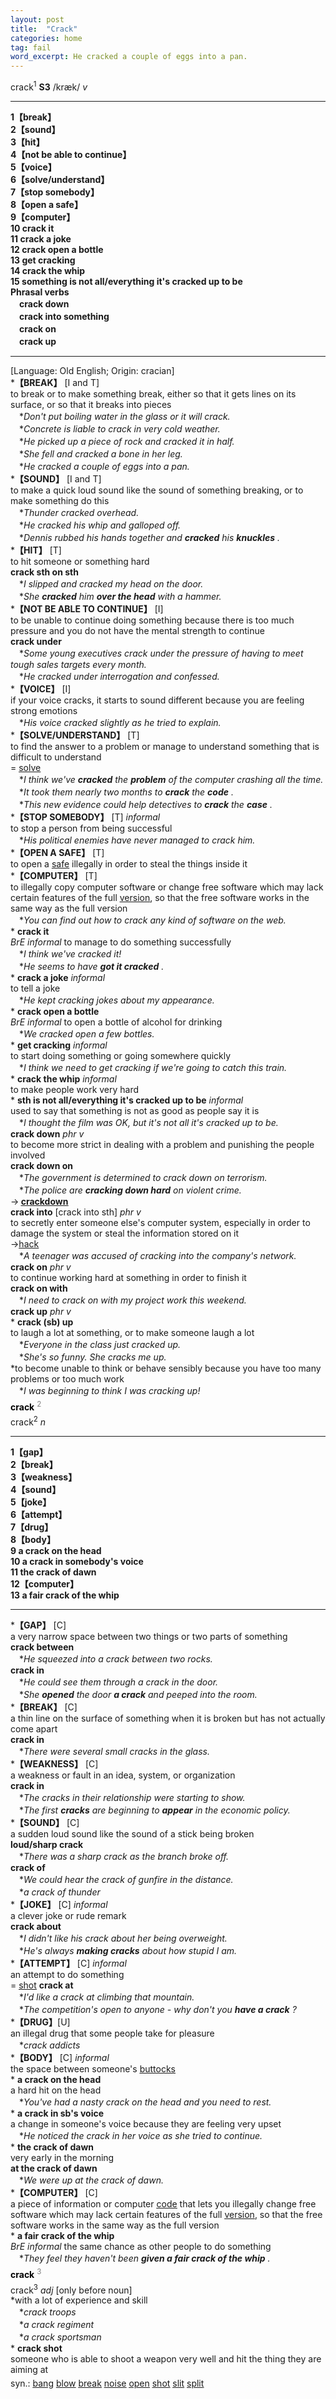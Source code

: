 ```yaml
---
layout: post
title:  "Crack"
categories: home
tag: fail
word_excerpt: He cracked a couple of eggs into a pan.
---
```

<DIV style="MARGIN: 0px 0px 5px">crack<SUP>1</SUP> <B>S3</B> /kræk/ <I>v</I>
<HR>
<B>1【break】</B><BR><B>2【sound】</B><BR><B>3【hit】</B><BR><B>4【not be able to continue】</B><BR><B>5【voice】</B><BR><B>6【solve/understand】</B><BR><B>7【stop somebody】</B><BR><B>8【open a safe】</B><BR><B>9【computer】</B><BR><B>10 crack it</B><BR><B>11 crack a joke</B><BR><B>12 crack open a bottle</B><BR><B>13 get cracking</B><BR><B>14 crack the whip</B><BR><B>15 something is not all/everything it's cracked up to be</B><BR><B>Phrasal verbs</B><BR>　<B>crack down</B><BR>　<B>crack into something</B><BR>　<B>crack on</B><BR>　<B>crack up</B>
<HR>
[Language: Old English; Origin: cracian]<BR>*<B>【BREAK】</B> [I and T]<BR>to break or to make something break, either so that it gets lines on its surface, or so that it breaks into pieces<BR>　*<I>Don't put boiling water in the glass or it will crack.</I><BR>　*<I>Concrete is liable to crack in very cold weather.</I><BR>　*<I>He picked up a piece of rock and cracked it in half.</I><BR>　*<I>She fell and cracked a bone in her leg.</I><BR>　*<I>He cracked a couple of eggs into a pan.</I><BR>*<B>【SOUND】</B> [I and T]<BR>to make a quick loud sound like the sound of something breaking, or to make something do this<BR>　*<I>Thunder cracked overhead.</I><BR>　*<I>He cracked his whip and galloped off.</I><BR>　*<I>Dennis rubbed his hands together and <B>cracked</B> his <B>knuckles</B> .</I><BR>*<B>【HIT】</B> [T]<BR>to hit someone or something hard<BR><B>crack sth on sth</B><BR>　*<I>I slipped and cracked my head on the door.</I><BR>　*<I>She <B>cracked</B> him <B>over the head</B> with a hammer.</I><BR>*<B>【NOT BE ABLE TO CONTINUE】</B> [I]<BR>to be unable to continue doing something because there is too much pressure and you do not have the mental strength to continue<BR><B>crack under</B><BR>　*<I>Some young executives crack under the pressure of having to meet tough sales targets every month.</I><BR>　*<I>He cracked under interrogation and confessed.</I><BR>*<B>【VOICE】</B> [I]<BR>if your voice cracks, it starts to sound different because you are feeling strong emotions<BR>　*<I>His voice cracked slightly as he tried to explain.</I><BR>*<B>【SOLVE/UNDERSTAND】</B> [T]<BR>to find the answer to a problem or manage to understand something that is difficult to understand<BR>= <A href="{{ site.baseurl }}/solve"><U>solve</U></A><BR>　*<I>I think we've <B>cracked</B> the <B>problem</B> of the computer crashing all the time.</I><BR>　*<I>It took them nearly two months to <B>crack</B> the <B>code</B> .</I><BR>　*<I>This new evidence could help detectives to <B>crack</B> the <B>case</B> .</I><BR>*<B>【STOP SOMEBODY】</B> [T] <I>informal</I><BR>to stop a person from being successful<BR>　*<I>His political enemies have never managed to crack him.</I><BR>*<B>【OPEN A SAFE】</B> [T]<BR>to open a <A href="{{ site.baseurl }}/safe"><U>safe</U></A> illegally in order to steal the things inside it<BR>*<B>【COMPUTER】</B> [T]<BR>to illegally copy computer software or change free software which may lack certain features of the full <A href="{{ site.baseurl }}/version"><U>version</U></A>, so that the free software works in the same way as the full version<BR>　*<I>You can find out how to crack any kind of software on the web.</I><BR>* <B>crack it</B><BR><I>BrE informal</I> to manage to do something successfully<BR>　*<I>I think we've cracked it!</I><BR>　*<I>He seems to have <B>got it cracked</B> .</I><BR>* <B>crack a joke</B> <I>informal</I> <BR>to tell a joke<BR>　*<I>He kept cracking jokes about my appearance.</I><BR>* <B>crack open a bottle</B><BR><I>BrE informal</I> to open a bottle of alcohol for drinking<BR>　*<I>We cracked open a few bottles.</I><BR>* <B>get cracking</B> <I>informal</I> <BR>to start doing something or going somewhere quickly<BR>　*<I>I think we need to get cracking if we're going to catch this train.</I><BR>* <B>crack the whip</B> <I>informal</I> <BR>to make people work very hard<BR>* <B>sth is not all/everything it's cracked up to be</B> <I>informal</I> <BR>used to say that something is not as good as people say it is<BR>　*<I>I thought the film was OK, but it's not all it's cracked up to be.</I><BR><B>crack down</B> <I>phr v</I><BR>to become more strict in dealing with a problem and punishing the people involved<BR><B>crack down on</B><BR>　*<I>The government is determined to crack down on terrorism.</I><BR>　*<I>The police are <B>cracking down hard</B> on violent crime.</I><BR>→<B> <A href="{{ site.baseurl }}/crackdown"><U>crackdown</U></A></B><BR><B>crack into</B> [crack into sth] <I>phr v</I><BR>to secretly enter someone else's computer system, especially in order to damage the system or steal the information stored on it<BR>→<A href="{{ site.baseurl }}/hack"><U>hack</U></A><BR>　*<I>A teenager was accused of cracking into the company's network.</I><BR><B>crack on</B> <I>phr v</I><BR>to continue working hard at something in order to finish it<BR><B>crack on with</B><BR>　*<I>I need to crack on with my project work this weekend.</I><BR><B>crack up</B> <I>phr v</I><BR>* <B>crack (sb) up</B><BR>to laugh a lot at something, or to make someone laugh a lot<BR>　*<I>Everyone in the class just cracked up.</I><BR>　*<I>She's so funny. She cracks me up.</I><BR>*to become unable to think or behave sensibly because you have too many problems or too much work<BR>　*<I>I was beginning to think I was cracking up!</I></DIV>
<DIV style="COLOR: #808080; MARGIN: 0px 0px 5px; LINE-HEIGHT: normal"><SPAN style="FONT-SIZE: 10.5pt; COLOR: #000000; LINE-HEIGHT: normal"><B>crack</B></SPAN> <SUP style="FONT-SIZE: 83%; LINE-HEIGHT: normal">2</SUP> </DIV>
<DIV style="MARGIN: 0px 0px 5px">crack<SUP>2</SUP> <I>n</I>
<HR>
<B>1【gap】</B><BR><B>2【break】</B><BR><B>3【weakness】</B><BR><B>4【sound】</B><BR><B>5【joke】</B><BR><B>6【attempt】</B><BR><B>7【drug】</B><BR><B>8【body】</B><BR><B>9 a crack on the head</B><BR><B>10 a crack in somebody's voice</B><BR><B>11 the crack of dawn</B><BR><B>12【computer】</B><BR><B>13 a fair crack of the whip</B>
<HR>
*<B>【GAP】</B> [C] <BR>a very narrow space between two things or two parts of something<BR><B>crack between</B><BR>　*<I>He squeezed into a crack between two rocks.</I><BR><B>crack in</B><BR>　*<I>He could see them through a crack in the door.</I><BR>　*<I>She <B>opened</B> the door <B>a crack</B> and peeped into the room.</I><BR>*<B>【BREAK】</B> [C] <BR>a thin line on the surface of something when it is broken but has not actually come apart<BR><B>crack in</B><BR>　*<I>There were several small cracks in the glass.</I><BR>*<B>【WEAKNESS】</B> [C] <BR>a weakness or fault in an idea, system, or organization<BR><B>crack in</B><BR>　*<I>The cracks in their relationship were starting to show.</I><BR>　*<I>The first <B>cracks</B> are beginning to <B>appear</B> in the economic policy.</I><BR>*<B>【SOUND】</B> [C] <BR>a sudden loud sound like the sound of a stick being broken<BR><B>loud/sharp crack</B><BR>　*<I>There was a sharp crack as the branch broke off.</I><BR><B>crack of</B><BR>　*<I>We could hear the crack of gunfire in the distance.</I><BR>　*<I>a crack of thunder</I><BR>*<B>【JOKE】</B> [C] <I>informal</I> <BR>a clever joke or rude remark<BR><B>crack about</B><BR>　*<I>I didn't like his crack about her being overweight.</I><BR>　*<I>He's always <B>making cracks</B> about how stupid I am.</I><BR>*<B>【ATTEMPT】</B> [C] <I>informal</I> <BR>an attempt to do something<BR>= <A href="{{ site.baseurl }}/shot"><U>shot</U></A> <B>crack at</B><BR>　*<I>I'd like a crack at climbing that mountain.</I><BR>　*<I>The competition's open to anyone - why don't you <B>have a crack</B> ?</I><BR>*<B>【DRUG】</B>[U]<BR>an illegal drug that some people take for pleasure<BR>　*<I>crack addicts</I><BR>*<B>【BODY】</B> [C] <I>informal</I> <BR>the space between someone's <A href="{{ site.baseurl }}/buttock"><U>buttocks</U></A><BR>* <B>a crack on the head</B><BR>a hard hit on the head<BR>　*<I>You've had a nasty crack on the head and you need to rest.</I><BR>* <B>a crack in sb's voice</B><BR>a change in someone's voice because they are feeling very upset<BR>　*<I>He noticed the crack in her voice as she tried to continue.</I><BR>* <B>the crack of dawn</B><BR>very early in the morning<BR><B>at the crack of dawn</B><BR>　*<I>We were up at the crack of dawn.</I><BR>*<B>【COMPUTER】</B> [C] <BR>a piece of information or computer <A href="{{ site.baseurl }}/code"><U>code</U></A> that lets you illegally change free software which may lack certain features of the full <A href="{{ site.baseurl }}/version"><U>version</U></A>, so that the free software works in the same way as the full version<BR>* <B>a fair crack of the whip</B><BR><I>BrE informal</I> the same chance as other people to do something<BR>　*<I>They feel they haven't been <B>given a fair crack of the whip</B> .</I></DIV>
<DIV style="COLOR: #808080; MARGIN: 0px 0px 5px; LINE-HEIGHT: normal"><SPAN style="FONT-SIZE: 10.5pt; COLOR: #000000; LINE-HEIGHT: normal"><B>crack</B></SPAN> <SUP style="FONT-SIZE: 83%; LINE-HEIGHT: normal">3</SUP> </DIV>
<DIV style="MARGIN: 0px 0px 5px">crack<SUP>3</SUP> <I>adj</I> [only before noun] <BR>*with a lot of experience and skill<BR>　*<I>crack troops</I><BR>　*<I>a crack regiment</I><BR>　*<I>a crack sportsman</I><BR>* <B>crack shot</B><BR>someone who is able to shoot a weapon very well and hit the thing they are aiming at</DIV>
<DIV style="MARGIN: 0px 0px 5px">
<DIV style="MARGIN: 4px 0px">syn.: <A href="{{ site.baseurl }}/bang"><U>bang</U></A> <A href="{{ site.baseurl }}/blow"><U>blow</U></A> <A href="{{ site.baseurl }}/break"><U>break</U></A> <A href="{{ site.baseurl }}/noise"><U>noise</U></A> <A href="{{ site.baseurl }}/open"><U>open</U></A> <A href="{{ site.baseurl }}/shot"><U>shot</U></A> <A href="{{ site.baseurl }}/slit"><U>slit</U></A> <A href="{{ site.baseurl }}/split"><U>split</U></A></DIV></DIV>
